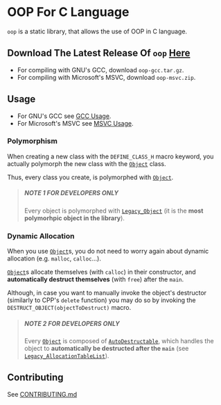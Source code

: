 # OOP For C Language

`oop` is a static library, that allows the use of OOP in C language.

## Download The Latest Release Of `oop` [Here](https://github.com/taljacob2/oop/releases/)

- For compiling with GNU's GCC, download `oop-gcc.tar.gz`.
- For compiling with Microsoft's MSVC, download `oop-msvc.zip`.

## Usage

- For GNU's GCC see [GCC Usage](docs/GCCUsage.md).
- For Microsoft's MSVC see [MSVC Usage](docs/MSVCUsage.md).

### Polymorphism

When creating a new class with the `DEFINE_CLASS_H` macro keyword, you actually polymorph the new class with the [`Object`](src/lib//oop/Object/Object.r) class.

Thus, every class you create, is polymorphed with [`Object`](src/lib//oop/Object/Object.r).

> ##### NOTE 1 FOR DEVELOPERS ONLY
> Every object is polymorphed with [`Legacy_Object`](src/lib/oop/Object/Legacy_Object.r)
  (it is the **most polymorhpic object in the library**).

### Dynamic Allocation

When you use [`Object`](src/lib//oop/Object/Object.r)s, you do not need to worry
again about dynamic allocation (e.g. `malloc`, `calloc`...).

[`Object`](src/lib//oop/Object/Object.r)s allocate themselves (with `calloc`) in
their constructor, and **automatically destruct themselves** (with `free`) after
the `main`.

Although, in case you want to manually invoke the object's destructor (similarly to CPP's `delete` function) you may do so by invoking the `DESTRUCT_OBJECT(objectToDestruct)` macro.

> ##### NOTE 2 FOR DEVELOPERS ONLY
> Every [`Object`](src/lib//oop/Object/Object.r) is composed of [`AutoDestructable`](src/lib/oop/Object/AutoDestructable.r), which handles the object to **automatically be destructed after the `main`** (see
> [`Legacy_AllocationTableList`](/src/lib/oop/Object/Legacy_AllocationTableList.r)).

## Contributing

See [CONTRIBUTING.md](CONTRIBUTING.md)
